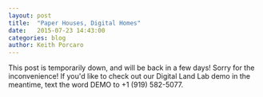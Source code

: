 ```yaml
---
layout: post
title:  "Paper Houses, Digital Homes"
date:   2015-07-23 14:43:00
categories: blog
author: Keith Porcaro
---
```

This post is temporarily down, and will be back in a few days! Sorry for the inconvenience! If you'd like to check out our Digital Land Lab demo in the meantime, text the word DEMO to ‭+1 (919) 582-5077. 